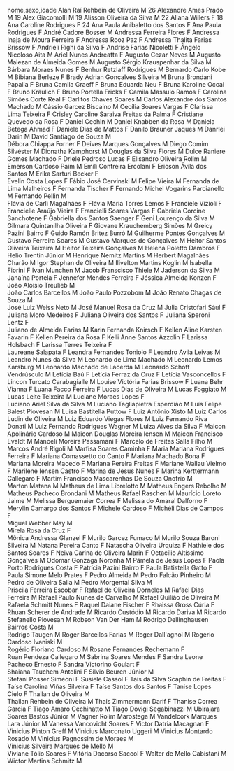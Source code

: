 nome,sexo,idade
Alan Raí Rehbein de Oliveira                   M                             26
Alexandre Ames Prado                           M                             19
Alex Giacomolli                                M                             19
Alisson Oliveira da Silva                      M                             22
Allana Willers                                 F                             18
Ana Caroline Rodrigues                         F                             24
Ana Paula Anibaletto dos Santos                F
Ana Paula Rodrigues                            F
André Cadore Bosser                            M
Andressa Ferreira Flores                       F
Andressa Inaja de Moura Ferreira               F
Andressa Rooz Paz                              F
Andressa Thalita Farias Brissow                F
Andrieli Righi da Silva                        F
Andrise Farias Nicoletti                       F
Ângelo Nicoloso Aita                           M
Ariel Nunes Andreatta                          F
Augusto Cezar Neves                            M
Augusto Malezan de Almeida Gomes               M
Augusto Sérgio Krauspenhar da Silva            M
Bárbara Moraes Nunes                           F
Benhur Retzlaff Rodrigues                      M
Bernardo Carlo Kobe                            M
Bibiana Berleze                                F
Brady Adrian Gonçalves Silveira                M
Bruna Brondani Papalia                         F
Bruna Camila Graeff                            F
Bruna Eduarda Neu                              F
Bruna Karoline Occai                           F
Bruno Kräulich                                 F
Bruno Portella Fricks                          F
Camila Massulo Ramos                           F
Carolina Simões Corte Real                     F
Carlitos Chaves Soares                         M
Carlos Alexandre dos Santos Machado            M
Cássio Garcez Biscaino                         M
Cecília Soares Vargas                          F
Clarissa Lima Teixeira                         F 
Crisley Caroline Saraiva Freitas da Palma      F 
Cristiane Quevedo da Rosa                      F
Daniel Cechin                                  M 
Daniel Knabben da Rosa                         M
Daniela Betega Ahmad                           F
Daniele Dias de Mattos                         F 
Danilo Brauner Jaques                          M
Danrlei Darin                                  M
David Santiago de Souza                        M  
Débora Chiappa Forner                          F
Deives Marques Gonçalves                       M
Diego Comim Silvéster                          M
Dionatha Kamphorst                             M
Douglas da Silva Flores                        M
Dulce Raniere Gomes Machado                    F
Driele Pedroso Lucas                           F
Elisandro Oliveira Rolim                       M 
Emerson Cardoso Paim                           M
Emili Contreira Ercolani                       F
Ericson Ávila dos Santos                       M
Érika Sarturi Becker                           F   
Evelin Costa Lopes                             F
Fábio José Cervinski                           M
Felipe Vieira                                  M
Fernanda de Lima Malheiros                     F
Fernanda Tischer                               F
Fernando Michel Vogarins Parcianello           M 
Fernando Pellin                                M    
Flávia de Carli Magalhães                      F
Flávia Maria Torres Lemos                      F
Franciele Vizioli                              F
Francielle Araújo Vieira                       F
Francielli Soares Vargas                       F 
Gabriela Corcine Sanchotene                    F
Gabriella dos Santos Saenger                   F
Geni Lourenço da Silva                         M
Gilmara Quintanilha Oliveira                   F
Giovane Krauchemberg Simões                    M
Greicy Pazini Bairro                           F
Guido Ramón Britez Burró                       M
Guilherme Pontes Gonçalves                     M
Gustavo Ferreira Soares                        M
Gustavo Marques de Gonçalves                   M
Heitor Santos Oliveira Teixeira                M
Heitor Teixeira Gonçalves                      M
Helena Poletto Dambrós                         F
Helio Trentin Júnior                           M
Henrique Nemitz Martins                        M
Herbert Magalhães Charão                       M
Igor Stephan de Oliveira                       M
Ilivelton Martins Koglin                       M
Isabella Fiorini                               F
Ivan Munchen                                   M
Jacob Franscisco Thiele                        M 
Jaderson da Silva                              M                            
Janaína Portela                                F
Jennefer Mendes Ferreira                       F
Jéssica Almeida Konzen                         F
João Aloísio Treulieb                          M     
João Carlos Barcellos                          M
João Paulo Pozzobom                            M
João Renato Chagas de Souza                    M  
José Luiz Weiss Neto                           M
José Manuel Rosa da Cruz                       M
Julia Cristofari Sául                          F
Juliana Moro Medeiros                          F
Juliana Oliveira dos Santos                    F
Juliana Speroni Lentz                          F  
Juliano de Almeida Farias                      M
Karin Fernanda Knirsch                         F 
Kellen Aline Karsten Favarin                   F
Kellen Pereira da Rosa                         F
Kelli Anne Santos Azzolin                      F
Larissa Holsbach                               F
Larissa Terres Teixeira                        F  
Laureane Salapata                              F
Leandra Fernandes Toniolo                      F
Leandro Avila Leivas                           M
Leandro Nunes da Silva                         M
Leonardo de Lima Machado                       M
Leonardo Lemos Karsburg                        M
Leonardo Machado de Lacerda                    M
Leonardo Schoff Vendrúsculo                    M
Letícia Baú                                    F 
Letícia Ferraz da Cruz                         F
Letícia Vasconcellos                           F
Lincon Turcato Carabagialle                    M
Louise Victória Farias Brissow                 F
Luana Behr Vianna                              F
Luana Facco Ferreira                           F
Lucas Dias de Oliveira                         M
Lucas Foggiato                                 M 
Lucas Leite Teixeira                           M
Luciane Moraes Lopes                           F  
Luciano Ariel Silva da Silva                   M 
Luciano Tagliapietra Esperdião                 M
Luís Felipe Balest Piovesan                    M
Luisa Bastitella Puttow                        F
Luiz Antônio Xisto                             M
Luiz Carlos Ludin de Oliveira                  M
Luiz Eduardo Viegas Flores                     M
Luiz Fernando Riva Donati                      M
Luiz Fernando Rodrigues Wagner                 M
Luiza Alves da Silva                           F
Maicon Apolinário Cardoso                      M
Maicon Douglas Moreira Iensen                  M
Maicon Francisco Evaldt                        M
Manoeli Moreira Passamani                      F 
Marcelo de Freitas Salla Filho                 M
Marcos André Rigoli                            M
Marfisa Soares Caminha                         F 
Maria Mariana Rodrigues Ferreira               F
Mariana Comassetto do Canto                    F
Mariana Machado Bona                           F 
Mariana Moreira Macedo                         F
Mariana Pereira Freitas                        F
Mariane Wallau Vielmo                          F
Marilene Iensen Castro                         F 
Marina de Jesus Nunes                          F
Marina Kerttermann Callegaro                   F
Martim Francisco Mascarenhas De Souza Onofrio  M     
Marton Matana                                  M
Matheus de Lima Librelotto                     M 
Matheus Engers Rebolho                         M
Matheus Pacheco Brondani                       M
Matheus Rafael Raschen                         M
Maurício Loreto Jaime                          M
Melissa Berguemaier Correa                     F 
Melissa do Amaral Dalforno                     F
Merylin Camargo dos Santos                     F
Michele Cardoso                                F
Michéli Dias de Campos                         F   
Miguel Webber May                              M   
Mirela Rosa da Cruz                            F   
Mônica Andressa Glanzel                        F
Murilo Garcez Fumaco                           M
Murilo Souza Baroni Silveira                   M 
Natana Pereira Canto                           F 
Natascha Oliveira Urquiza                      F
Nathiele dos Santos Soares                     F
Neiva Carina de Oliveira Marin                 F 
Octacílio Altíssimo Gonçalves                  M
Odomar Gonzaga Noronha                         M
Pâmela de Jesus Lopes                          F 
Paola Porto Rodrigues Costa                    F
Patrícia Pazini Bairro                         F
Paula Batistella Gatto                         F
Paula Simone Melo Prates                       F
Pedro Almeida                                  M
Pedro Falcão Pinheiro                          M
Pedro de Oliveira Salla                        M
Pedro Morgental Silva                          M  
Priscila Ferreira Escobar                      F 
Rafael de Oliveira Dorneles                    M
Rafael Dias Ferreira                           M
Rafael Paulo Nunes de Carvalho                 M
Rafael Quilião de Oliveira                     M
Rafaela Schmitt Nunes                          F
Raquel Daiane Fischer                          F
Rhaissa Gross Cúria                            F
Rhuan Scherer de Andrade                       M
Ricardo Custódio                               M
Ricardo Dariva                                 M
Ricardo Stefanello Piovesan                    M
Robson Van Der Ham                             M
Rodrigo Dellinghausen Bairros Costa            M  
Rodrigo Taugen                                 M
Roger Barcellos Farias                         M
Roger Dall'agnol                               M
Rogério Cardoso Ivaniski                       M  
Rogério Floriano Cardoso                       M
Rosane Fernandes Rechemann                     F  
Ruan Pendeza Callegaro                         M
Sabrina Soares Mendes                          F
Sandra Leone Pacheco Ernesto                   F
Sandra Victorino Goulart                       F  
Shaiana Tauchem Antolini                       F
Silvio Beuren Júnior                           M       
Stefani Posser Simeoni                         F
Susiele Cassol                                 F
Taís da Silva Scaphin de Freitas               F
Taíse Carolina Viñas Silveira                  F
Taíse Santos dos Santos                        F
Tanise Lopes Cielo                             F
Thailan de Oliveira                            M        
Thailan Rehbein de Oliveira                    M
Thais Zimmermann Darif                         F
Thanise Correa Garcia                          F
Tiago Amaro Cechinatto                         M
Tiago Dovigi Segabinazzi                       M
Ubirajara Soares Bastos Júnior                 M 
Vagner Rolim Marostega                         M
Vandelcork Marques Lara Júnior                 M
Vanessa Vancovicht Soares                      F
Victor Datria Macagnan                         F
Vinicius Pinton Greff                          M
Vinicius Marconato Uggeri                      M
Vinicius Montardo Rosado                       M
Vinicius Pagnossim de Moraes                   M               
Vinicius Silveira Marques de Mello             M   
Viviane Tólio Soares                           F
Vitória Dacorso Saccol                         F
Walter de Mello Cabistani                      M  
Wictor Martins Schmitz                         M
